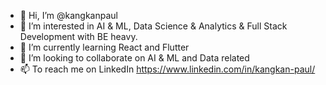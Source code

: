- 👋 Hi, I’m @kangkanpaul
- 👀 I’m interested in AI & ML, Data Science & Analytics & Full Stack Development with BE heavy.
- 🌱 I’m currently learning React and Flutter
- 💞️ I’m looking to collaborate on AI & ML and Data related
- 📫 To reach me on LinkedIn https://www.linkedin.com/in/kangkan-paul/

<!---
kangkanpaul/kangkanpaul is a ✨ special ✨ repository because its `README.md` (this file) appears on your GitHub profile.
You can click the Preview link to take a look at your changes.
--->
